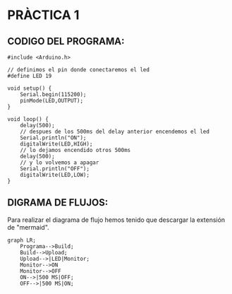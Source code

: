 # PRÀCTICA 1
## CODIGO DEL PROGRAMA:

```
#include <Arduino.h>

// definimos el pin donde conectaremos el led
#define LED 19

void setup() {
    Serial.begin(115200);
    pinMode(LED,OUTPUT);
}

void loop() {
    delay(500);
    // despues de los 500ms del delay anterior encendemos el led
    Serial.println("ON");
    digitalWrite(LED,HIGH);
    // lo dejamos encendido otros 500ms
    delay(500);
    // y lo volvemos a apagar
    Serial.println("OFF");
    digitalWrite(LED,LOW);
}

```



## DIGRAMA DE FLUJOS:
Para realizar el diagrama de flujo hemos tenido que descargar la extensión de "mermaid".

```mermaid
graph LR;
    Programa-->Build;
    Build-->Upload;
    Upload-->|LED|Monitor;
    Monitor-->ON
    Monitor-->OFF
    ON-->|500 MS|OFF;
    OFF-->|500 MS|ON;    
      
```
